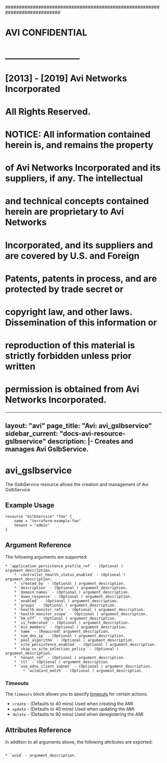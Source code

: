 
############################################################################
#
# AVI CONFIDENTIAL
# __________________
#
# [2013] - [2019] Avi Networks Incorporated
# All Rights Reserved.
#
# NOTICE: All information contained herein is, and remains the property
# of Avi Networks Incorporated and its suppliers, if any. The intellectual
# and technical concepts contained herein are proprietary to Avi Networks
# Incorporated, and its suppliers and are covered by U.S. and Foreign
# Patents, patents in process, and are protected by trade secret or
# copyright law, and other laws. Dissemination of this information or
# reproduction of this material is strictly forbidden unless prior written
# permission is obtained from Avi Networks Incorporated.
###

---
layout: "avi"
page_title: "Avi: avi_gslbservice"
sidebar_current: "docs-avi-resource-gslbservice"
description: |-
  Creates and manages Avi GslbService.
---

# avi_gslbservice

The GslbService resource allows the creation and management of Avi GslbService

## Example Usage

```hcl
resource "GslbService" "foo" {
    name = "terraform-example-foo"
    tenant = "admin"
}
```

## Argument Reference

The following arguments are supported:

    * `application_persistence_profile_ref` - (Optional ) argument_description.
        * `controller_health_status_enabled` - (Optional ) argument_description.
        * `created_by` - (Optional ) argument_description.
        * `description` - (Optional ) argument_description.
        * `domain_names` - (Optional ) argument_description.
        * `down_response` - (Optional ) argument_description.
        * `enabled` - (Optional ) argument_description.
        * `groups` - (Optional ) argument_description.
        * `health_monitor_refs` - (Optional ) argument_description.
        * `health_monitor_scope` - (Optional ) argument_description.
        * `hm_off` - (Optional ) argument_description.
        * `is_federated` - (Optional ) argument_description.
        * `min_members` - (Optional ) argument_description.
        * `name` - (Required) argument_description.
        * `num_dns_ip` - (Optional ) argument_description.
        * `pool_algorithm` - (Optional ) argument_description.
        * `site_persistence_enabled` - (Optional ) argument_description.
        * `skip_vs_site_selection_policy` - (Optional ) argument_description.
        * `tenant_ref` - (Optional ) argument_description.
        * `ttl` - (Optional ) argument_description.
        * `use_edns_client_subnet` - (Optional ) argument_description.
            * `wildcard_match` - (Optional ) argument_description.
    
### Timeouts

The `timeouts` block allows you to specify [timeouts](https://www.terraform.io/docs/configuration/resources.html#timeouts) for certain actions:

* `create` - (Defaults to 40 mins) Used when creating the AMI
* `update` - (Defaults to 40 mins) Used when updating the AMI
* `delete` - (Defaults to 90 mins) Used when deregistering the AMI

## Attributes Reference

In addition to all arguments above, the following attributes are exported:

                                                                                        * `uuid` - argument_description.
        

